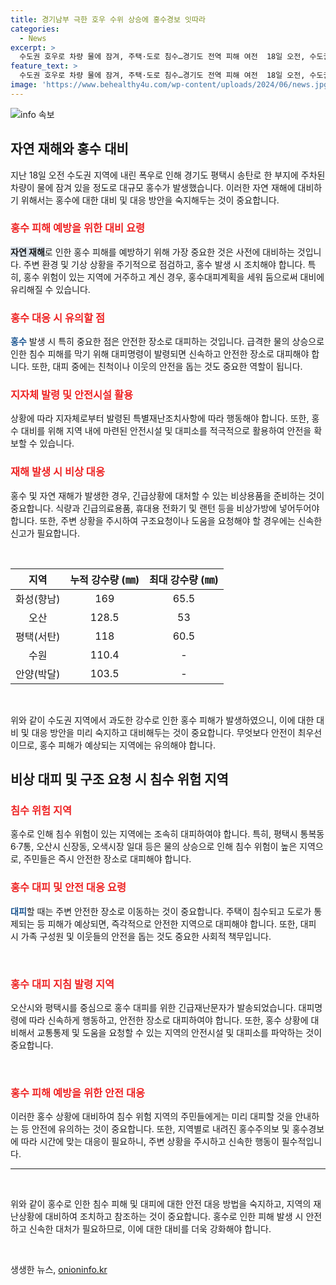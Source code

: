 ```yaml
---
title: 경기남부 극한 호우 수위 상승에 홍수경보 잇따라
categories:
  - News
excerpt: >
  수도권 호우로 차량 물에 잠겨, 주택·도로 침수…경기도 전역 피해 여전  18일 오전, 수도권 지역에 내린 호우로 경기도 전역에 피해가 발생했다. 폭우로 인해 주차된 차량이 물에 잠기고, 주택이 침수되며 도로가 통제되는 등의 피해가 발생했다. 특히 시간당 최대 강수량은 평택 현덕면 88.5㎜로 기록되었고, 화성과 오산 등 다른 지역도 심각한 피해를 보고 있다. 기상청은 침수 우려 지역에 긴급재난문자를 발송하며 시민들에게 대피를 안내했다. 현재 여주시, 광주시, 평택시 등에 홍수주의보가 내려진 상태이다.
feature_text: >
  수도권 호우로 차량 물에 잠겨, 주택·도로 침수…경기도 전역 피해 여전  18일 오전, 수도권 지역에 내린 호우로 경기도 전역에 피해가 발생했다. 폭우로 인해 주차된 차량이 물에 잠기고, 주택이 침수되며 도로가 통제되는 등의 피해가 발생했다. 특히 시간당 최대 강수량은 평택 현덕면 88.5㎜로 기록되었고, 화성과 오산 등 다른 지역도 심각한 피해를 보고 있다. 기상청은 침수 우려 지역에 긴급재난문자를 발송하며 시민들에게 대피를 안내했다. 현재 여주시, 광주시, 평택시 등에 홍수주의보가 내려진 상태이다.
image: 'https://www.behealthy4u.com/wp-content/uploads/2024/06/news.jpg'
---
```


<p><img src="https://www.behealthy4u.com/wp-content/uploads/2024/06/news.jpg" alt="info 속보" /></p>

<h2 data-ke-size="size26">자연 재해와 홍수 대비</h2>

<p data-ke-size="size16">지난 18일 오전 수도권 지역에 내린 폭우로 인해 경기도 평택시 송탄로 한 부지에 주차된 차량이 물에 잠겨 있을 정도로 대규모 홍수가 발생했습니다. 이러한 자연 재해에 대비하기 위해서는 홍수에 대한 대비 및 대응 방안을 숙지해두는 것이 중요합니다.</p>

<h3 data-ke-size="size24"><b><span style="color: #ee2323;">홍수 피해 예방을 위한 대비 요령</span></b></h3>

<p data-ke-size="size16"><b><span style="background-color: #21538527;">자연 재해</span></b>로 인한 홍수 피해를 예방하기 위해 가장 중요한 것은 사전에 대비하는 것입니다. 주변 환경 및 기상 상황을 주기적으로 점검하고, 홍수 발생 시 조치해야 합니다. 특히, 홍수 위험이 있는 지역에 거주하고 계신 경우, 홍수대피계획을 세워 둠으로써 대비에 유리해질 수 있습니다.</p>

<h3 data-ke-size="size24"><b><span style="color: #ee2323;">홍수 대응 시 유의할 점</span></b></h3>

<p data-ke-size="size16"><b><span style="color: #1a5490;">홍수</span></b> 발생 시 특히 중요한 점은 안전한 장소로 대피하는 것입니다. 급격한 물의 상승으로 인한 침수 피해를 막기 위해 대피명령이 발령되면 신속하고 안전한 장소로 대피해야 합니다. 또한, 대피 중에는 친척이나 이웃의 안전을 돕는 것도 중요한 역할이 됩니다.</p>

<h3 data-ke-size="size24"><b><span style="color: #ee2323;">지자체 발령 및 안전시설 활용</span></b></h3>

<p data-ke-size="size16">상황에 따라 지자체로부터 발령된 특별재난조치사항에 따라 행동해야 합니다. 또한, 홍수 대비를 위해 지역 내에 마련된 안전시설 및 대피소를 적극적으로 활용하여 안전을 확보할 수 있습니다. </p>

<h3 data-ke-size="size24"><b><span style="color: #ee2323;">재해 발생 시 비상 대응</span></b></h3>

<p data-ke-size="size16">홍수 및 자연 재해가 발생한 경우, 긴급상황에 대처할 수 있는 비상용품을 준비하는 것이 중요합니다. 식량과 긴급의료용품, 휴대용 전화기 및 랜턴 등을 비상가방에 넣어두어야 합니다. 또한, 주변 상황을 주시하여 구조요청이나 도움을 요청해야 할 경우에는 신속한 신고가 필요합니다.</p>

<p data-ke-size="size16">&nbsp;</p>

<table>
    <thead>
        <tr>
            <th style="text-align: center;"><b>지역</b></th>
            <th style="text-align: center;"><b>누적 강수량 (㎜)</b></th>
            <th style="text-align: center;"><b>최대 강수량 (㎜)</b></th>
        </tr>
    </thead>
    <tbody>
        <tr>
            <td style="text-align: center;">화성(향남)</td>
            <td style="text-align: center;">169</td>
            <td style="text-align: center;">65.5</td>
        </tr>
        <tr>
            <td style="text-align: center;">오산</td>
            <td style="text-align: center;">128.5</td>
            <td style="text-align: center;">53</td>
        </tr>
        <tr>
            <td style="text-align: center;">평택(서탄)</td>
            <td style="text-align: center;">118</td>
            <td style="text-align: center;">60.5</td>
        </tr>
        <tr>
            <td style="text-align: center;">수원</td>
            <td style="text-align: center;">110.4</td>
            <td style="text-align: center;">-</td>
        </tr>
        <tr>
            <td style="text-align: center;">안양(박달)</td>
            <td style="text-align: center;">103.5</td>
            <td style="text-align: center;">-</td>
        </tr>
    </tbody>
</table>

<p data-ke-size="size16">&nbsp;</p>

<p data-ke-size="size16">위와 같이 수도권 지역에서 과도한 강수로 인한 홍수 피해가 발생하였으니, 이에 대한 대비 및 대응 방안을 미리 숙지하고 대비해두는 것이 중요합니다. 무엇보다 안전이 최우선이므로, 홍수 피해가 예상되는 지역에는 유의해야 합니다.</p>

<h2 data-ke-size="size26">비상 대피 및 구조 요청 시 침수 위험 지역</h2>

<h3 data-ke-size="size24"><b><span style="color: #ee2323;">침수 위험 지역</span></b></h3>

<p data-ke-size="size16">홍수로 인해 침수 위험이 있는 지역에는 조속히 대피하여야 합니다. 특히, 평택시 통복동 6·7통, 오산시 신장동, 오색시장 일대 등은 물의 상승으로 인해 침수 위험이 높은 지역으로, 주민들은 즉시 안전한 장소로 대피해야 합니다.</p>

<h3 data-ke-size="size24"><b><span style="color: #ee2323;">홍수 대피 및 안전 대응 요령</span></b></h3>

<p data-ke-size="size16"><b><span style="color: #1a5490;">대피</span></b>할 때는 주변 안전한 장소로 이동하는 것이 중요합니다. 주택이 침수되고 도로가 통제되는 등 피해가 예상되면, 즉각적으로 안전한 지역으로 대피해야 합니다. 또한, 대피 시 가족 구성원 및 이웃들의 안전을 돕는 것도 중요한 사회적 책무입니다.</p>

<p data-ke-size="size16">&nbsp;</p>

<h3 data-ke-size="size24"><b><span style="color: #ee2323;">홍수 대피 지침 발령 지역</span></b></h3>

<p data-ke-size="size16">오산시와 평택시를 중심으로 홍수 대피를 위한 긴급재난문자가 발송되었습니다. 대피명령에 따라 신속하게 행동하고, 안전한 장소로 대피하여야 합니다. 또한, 홍수 상황에 대비해서 교통통제 및 도움을 요청할 수 있는 지역의 안전시설 및 대피소를 파악하는 것이 중요합니다.</p>

<p data-ke-size="size16">&nbsp;</p>

<h3 data-ke-size="size24"><b><span style="color: #ee2323;">홍수 피해 예방을 위한 안전 대응</span></b></h3>

<p data-ke-size="size16">이러한 홍수 상황에 대비하여 침수 위험 지역의 주민들에게는 미리 대피할 것을 안내하는 등 안전에 유의하는 것이 중요합니다. 또한, 지역별로 내려진 홍수주의보 및 홍수경보에 따라 시간에 맞는 대응이 필요하니, 주변 상황을 주시하고 신속한 행동이 필수적입니다.</p>

<hr>

<p data-ke-size="size16">&nbsp;</p>

<p data-ke-size="size16">위와 같이 홍수로 인한 침수 피해 및 대피에 대한 안전 대응 방법을 숙지하고, 지역의 재난상황에 대비하여 조치하고 참조하는 것이 중요합니다. 홍수로 인한 피해 발생 시 안전하고 신속한 대처가 필요하므로, 이에 대한 대비를 더욱 강화해야 합니다.</p>

<p data-ke-size="size16">&nbsp;</p>
생생한 뉴스, <a href="https://onioninfo.kr" rel="dofollow">onioninfo.kr</a>


